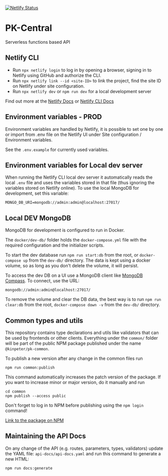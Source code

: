 [![Netlify Status](https://api.netlify.com/api/v1/badges/4392a538-26c9-440f-8182-b09de5e6177a/deploy-status)](https://app.netlify.com/sites/pk-central/deploys)

# PK-Central

Serverless functions based API

## Netlify CLI

- Run `npx netlify login` to log in by opening a browser, signing in to Netlify using GitHub and authorize the CLI.
- Run `npx netlify link --id <site-ID>` to link the project, find the site ID on Netlify under site configuration.
- Run `npx netlify dev` or `npm run dev` for a local development server

Find out more at the [Netlify Docs](https://docs.netlify.com/cli/get-started/) or [Netlify CLI Docs](https://cli.netlify.com/)

## Environment variables - PROD

Environment variables are handled by Netlify, it is possible to set one by one or import from .env file on the Netlify UI under Site configuration / Environment variables.

See the `.env.example` for currently used variables.

## Environment variables for Local dev server

When running the Netlify CLI local dev server it automatically reads the local `.env` file and uses the variables stored in that file (thus ignoring the variables stored on Netlify online). 
To use the local MongoDB for development, set this variable:
```shell
MONGO_DB_URI=mongodb://admin:admin@localhost:27017/
```

## Local DEV MongoDB

MongoDB for development is configured to run in Docker.

The `docker/dev-db/` folder holds the `docker-compose.yml` file with the required configuration and the initializer scripts.

To start the dev database run `npm run start:db` from the root, or `docker-compose up` from the `dev-db/` directory. The data is kept using a docker volume, so as long as you don't delete the volume, it will persist.

To access the dev DB on a UI use a MongoDB client like [MongoDB Compass](https://www.mongodb.com/products/tools/compass). To connect, use the URL:
```
mongodb://admin:admin@localhost:27017/
```

To remove the volume and clear the DB data, the best way is to run `npm run clear:db` from the root, `docker-compose down -v` from the `dev-db/` directory.


## Common types and utils

This repository contains type declarations and utils like validators that can be used by frontends or other clients.
Everything under the `common/` folder will be part of the public NPM package published under the name `@kinpeter/pk-common`.

To publish a new version after any change in the common files run
```shell
npm run common:publish
```

This command automatically increases the patch version of the package. If you want to increase minor or major version, do it manually and run 
```shell
cd common
npm publish --access public
```

Don't forget to log in to NPM before publishing using the `npm login` command!

[Link to the package on NPM](https://www.npmjs.com/package/@kinpeter/pk-common)

## Maintaining the API Docs

On any change of the API (e.g. routes, parameters, types, validators) update the YAML file: `api-docs/api-docs.yaml` and run this command to generate a new HTML:
```shell
npm run docs:generate
```